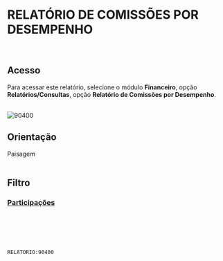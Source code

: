 # RELATÓRIO DE COMISSÕES POR DESEMPENHO
<br>

## Acesso
Para acessar este relatório, selecione o módulo **Financeiro**, opção **Relatórios/Consultas**, opção **Relatório de Comissões por Desempenho**.
<br>
<br>

![90400](https://raw.githubusercontent.com/netforcews/docs-erp/master/relatorios/imagens/90400.png)
<br>

## Orientação
Paisagem   
<br>

## Filtro
### [Participações](/geral/rel-participacoes.md)
<br>
<br>
<br>
<br>

```RELATORIO:90400```
